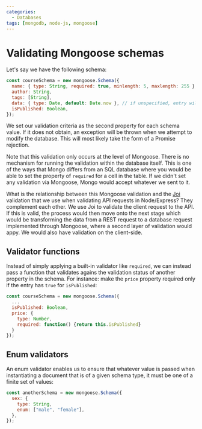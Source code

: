 ```yaml
---
categories:
  - Databases
tags: [mongodb, node-js, mongoose]
---
```


# Validating Mongoose schemas

Let's say we have the following schema:

```js
const courseSchema = new mongoose.Schema({
  name: { type: String, required: true, minlength: 5, maxlength: 255 },
  author: String,
  tags: [String],
  data: { type: Date, default: Date.now }, // if unspecified, entry will default to current date
  isPublished: Boolean,
});
```

We set our validation criteria as the second property for each schema value. If it does not obtain, an exception will be thrown when we attempt to modify the database. This will most likely take the form of a Promise rejection.

Note that this validation only occurs at the level of Mongoose. There is no mechanism for running the validation within the database itself. This is one of the ways that Mongo differs from an SQL database where you would be able to set the property of `required` for a cell in the table. If we didn't set any validation via Mongoose, Mongo would accept whatever we sent to it.

What is the relationship between this Mongoose validation and the [Joi](/Programming_Languages/NodeJS/REST_APIs/Validation.md) validation that we use when validating API requests in Node/Express? They complement each other. We use Joi to validate the client request to the API. If this is valid, the process would then move onto the next stage which would be transforming the data from a REST request to a database request implemented through Mongoose, where a second layer of validation would appy. We would also have validation on the client-side.

## Validator functions

Instead of simply applying a built-in validator like `required`, we can instead pass a function that validates agains the validation status of another property in the schema. For instance: make the `price` property required only if the entry has `true` for `isPublished`:

```js
const courseSchema = new mongoose.Schema({
  ...
  isPublished: Boolean,
  price: {
    type: Number,
    required: function() {return this.isPublished}
  }
});
```

## Enum validators

An enum validator enables us to ensure that whatever value is passed when instantiating a document that is of a given schema type, it must be one of a finite set of values:

```js
const anotherSchema = new mongoose.Schema({
  sex: {
    type: String,
    enum: ["male", "female"],
  },
});
```
